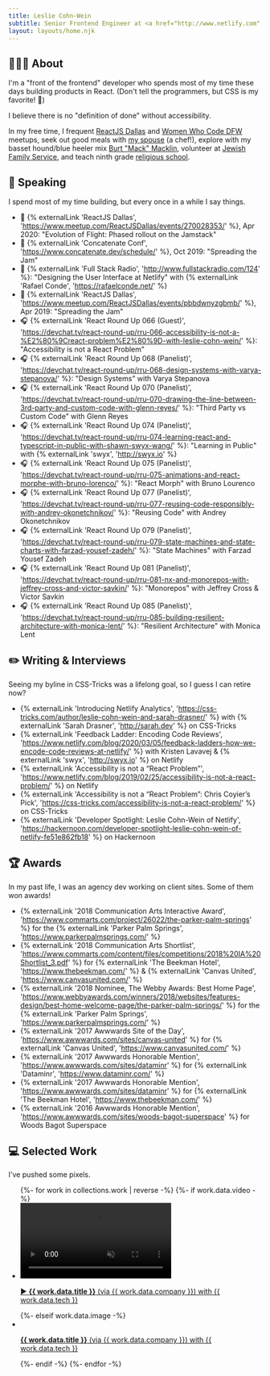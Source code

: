 ```yaml
---
title: Leslie Cohn-Wein
subtitle: Senior Frontend Engineer at <a href="http://www.netlify.com" target="_blank" rel="noopener nofollow">Netlify</a> working remote from Dallas.<br />Former agency dev at <a href="http://canvasunited.com" target="_blank" rel="noopener nofollow">Canvas United</a> and IBM IX in NYC.<br/>Pronounced CONE🍦-wine🍷. She/her.
layout: layouts/home.njk
---
```


<h2 id="about" data-scroll-point>👩🏻‍💻 About</h2>

I'm a "front of the frontend" developer who spends most of my time these days building products in React. (Don't tell the programmers, but CSS is my favorite! 🤫) 

I believe there is no "definition of done" without accessibility.

In my free time, I frequent <a href="http://meetup.com/reactjsdallas" target="_blank" rel="noopener nofollow">ReactJS Dallas</a> and <a href="https://www.womenwhocode.com/dfw" target="_blank" rel="noopener nofollow">Women Who Code DFW</a> meetups, seek out good meals with <a href="http://www.thejoyfulbelly.com/" target="_blank" rel="noopener nofollow">my spouse</a> (a chef!), explore with my basset hound/blue heeler mix <a href="https://www.instagram.com/dammitmacklin/" target="_blank" rel="noopener nofollow">Burt "Mack" Macklin</a>, volunteer at <a href="https://jfsdallas.org" target="_blank" rel="noopener nofollow">Jewish Family Service</a>, and teach ninth grade <a href="https://www.tedallas.org/learning/youth-learning-engagement/9th-12th-grade" target="_blank" rel="noopener nofollow">religious school</a>.

<h2 id="speaking" data-scroll-point>🎤 Speaking</h2>

I spend most of my time building, but every once in a while I say things.

- 🎤 {% externalLink 'ReactJS Dallas', 'https://www.meetup.com/ReactJSDallas/events/270028353/' %}, Apr 2020: "Evolution of Flight: Phased rollout on the Jamstack"
- 🎤 {% externalLink 'Concatenate Conf', 'https://www.concatenate.dev/schedule/' %}, Oct 2019: "Spreading the Jam"
- 🎤 {% externalLink 'Full Stack Radio', 'http://www.fullstackradio.com/124' %}: "Designing the User Interface at Netlify" with {% externalLink 'Rafael Conde', 'https://rafaelconde.net/' %}
- 🎤 {% externalLink 'ReactJS Dallas', 'https://www.meetup.com/ReactJSDallas/events/pbbdwnyzgbmb/' %}, Apr 2019: "Spreading the Jam"
- 🎧 {% externalLink 'React Round Up 066 (Guest)', 'https://devchat.tv/react-round-up/rru-066-accessibility-is-not-a-%E2%80%9Creact-problem%E2%80%9D-with-leslie-cohn-wein/' %}: "Accessibility is not a React Problem"
- 🎧 {% externalLink 'React Round Up 068 (Panelist)', 'https://devchat.tv/react-round-up/rru-068-design-systems-with-varya-stepanova/' %}: "Design Systems" with Varya Stepanova
- 🎧 {% externalLink 'React Round Up 070 (Panelist)', 'https://devchat.tv/react-round-up/rru-070-drawing-the-line-between-3rd-party-and-custom-code-with-glenn-reyes/' %}: "Third Party vs Custom Code" with Glenn Reyes
- 🎧 {% externalLink 'React Round Up 074 (Panelist)', 'https://devchat.tv/react-round-up/rru-074-learning-react-and-typescript-in-public-with-shawn-swyx-wang/' %}: "Learning in Public" with {% externalLink 'swyx', 'http://swyx.io' %}
- 🎧 {% externalLink 'React Round Up 075 (Panelist)', 'https://devchat.tv/react-round-up/rru-075-animations-and-react-morphe-with-bruno-lorenco/' %}: "React Morph" with Bruno Lourenco
- 🎧 {% externalLink 'React Round Up 077 (Panelist)', 'https://devchat.tv/react-round-up/rru-077-reusing-code-responsibly-with-andrey-okonetchnikov/' %}: "Reusing Code" with Andrey Okonetchnikov
- 🎧 {% externalLink 'React Round Up 079 (Panelist)', 'https://devchat.tv/react-round-up/rru-079-state-machines-and-state-charts-with-farzad-yousef-zadeh/' %}: "State Machines" with Farzad Yousef Zadeh
- 🎧 {% externalLink 'React Round Up 081 (Panelist)', 'https://devchat.tv/react-round-up/rru-081-nx-and-monorepos-with-jeffrey-cross-and-victor-savkin/' %}: "Monorepos" with Jeffrey Cross & Victor Savkin
- 🎧 {% externalLink 'React Round Up 085 (Panelist)', 'https://devchat.tv/react-round-up/rru-085-building-resilient-architecture-with-monica-lent/' %}: "Resilient Architecture" with Monica Lent

<h2 id="writing" data-scroll-point>✏️ Writing & Interviews</h2>

Seeing my byline in CSS-Tricks was a lifelong goal, so I guess I can retire now?

- {% externalLink 'Introducing Netlify Analytics', 'https://css-tricks.com/author/leslie-cohn-wein-and-sarah-drasner/' %} with {% externalLink 'Sarah Drasner', 'http://sarah.dev' %} on CSS-Tricks
- {% externalLink 'Feedback Ladder: Encoding Code Reviews', 'https://www.netlify.com/blog/2020/03/05/feedback-ladders-how-we-encode-code-reviews-at-netlify/' %} with Kristen Lavavej & {% externalLink 'swyx', 'http://swyx.io' %} on Netlify
- {% externalLink 'Accessibility is not a “React Problem”', 'https://www.netlify.com/blog/2019/02/25/accessibility-is-not-a-react-problem/' %} on Netlify
- {% externalLink 'Accessibility is not a “React Problem”: Chris Coyier’s Pick', 'https://css-tricks.com/accessibility-is-not-a-react-problem/' %} on CSS-Tricks
- {% externalLink 'Developer Spotlight: Leslie Cohn-Wein of Netlify', 'https://hackernoon.com/developer-spotlight-leslie-cohn-wein-of-netlify-fe51e862fb18' %} on Hackernoon

<h2 id="awards" data-scroll-point>🏆 Awards</h2>

In my past life, I was an agency dev working on client sites. Some of them won awards!

- {% externalLink '2018 Communication Arts Interactive Award', 'https://www.commarts.com/project/26022/the-parker-palm-springs' %} for the {% externalLink 'Parker Palm Springs', 'https://www.parkerpalmsprings.com/' %}
- {% externalLink '2018 Communication Arts Shortlist', 'https://www.commarts.com/content/files/competitions/2018%20IA%20Shortlist_3.pdf' %} for {% externalLink 'The Beekman Hotel', 'https://www.thebeekman.com/' %} & {% externalLink 'Canvas United', 'https://www.canvasunited.com/' %}
- {% externalLink '2018 Nominee, The Webby Awards: Best Home Page', 'https://www.webbyawards.com/winners/2018/websites/features-design/best-home-welcome-page/the-parker-palm-springs/' %} for the {% externalLink 'Parker Palm Springs', 'https://www.parkerpalmsprings.com/' %}
- {% externalLink '2017 Awwwards Site of the Day', 'https://www.awwwards.com/sites/canvas-united' %} for {% externalLink 'Canvas United', 'https://www.canvasunited.com/' %}
- {% externalLink '2017 Awwwards Honorable Mention', 'https://www.awwwards.com/sites/dataminr' %} for {% externalLink 'Dataminr', 'https://www.dataminr.com/' %}
- {% externalLink '2017 Awwwards Honorable Mention', 'https://www.awwwards.com/sites/dataminr' %} for {% externalLink 'The Beekman Hotel', 'https://www.thebeekman.com/' %}
- {% externalLink '2016 Awwwards Honorable Mention', 'https://www.awwwards.com/sites/woods-bagot-superspace' %} for Woods Bagot Superspace

<h2 id="work" data-scroll-point>💻 Selected Work</h2>

I've pushed some pixels.

<ul class="work">
  {%- for work in collections.work | reverse -%}
    {%- if work.data.video -%}
      <li>
        <a class="work__link link--naked" href="{{ work.data.url }}" target="_blank" rel="noopener nofollow">
          <video class="work__video" muted loop name="{{ work.data.title }}" src="/videos/{{ work.data.video }}"></video>
          <p class="work__details">
            ▶️ <strong>{{ work.data.title }}</strong> (via {{ work.data.company }}) with {{ work.data.tech }} 
          </p>
        </a>
      </li>
    {%- elseif work.data.image -%}
      <li>
        <a class="work__link link--naked" href="{{ work.data.url }}" target="_blank" rel="noopener nofollow">
          <img class="work__image" src="/images/{{ work.data.image }}" alt="" />
          <p class="work__details">
            <strong>{{ work.data.title }}</strong> (via {{ work.data.company }}) with {{ work.data.tech }}
          </p>
        </a>
      </li>
    {%- endif -%}
  {%- endfor -%}
</ul>